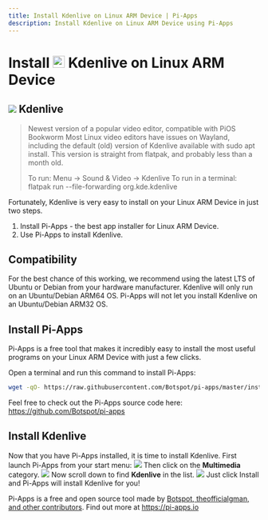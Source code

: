 ```yaml
---
title: Install Kdenlive on Linux ARM Device | Pi-Apps
description: Install Kdenlive on Linux ARM Device using Pi-Apps
---
```

<div class="simple-install-content content">

# Install <img src="/img/app-icons/Kdenlive/icon-64.png" height=24> Kdenlive on Linux ARM Device

## <img src="/img/app-icons/Kdenlive/icon-64.png"> Kdenlive
> Newest version of a popular video editor, compatible with PiOS Bookworm
> Most Linux video editors have issues on Wayland, including the default (old) version of Kdenlive available with sudo apt install.
> This version is straight from flatpak, and probably less than a month old.
> 
> To run: Menu -> Sound & Video -> Kdenlive
> To run in a terminal: flatpak run --file-forwarding org.kde.kdenlive

Fortunately, Kdenlive is very easy to install on your Linux ARM Device in just two steps.
1. Install Pi-Apps - the best app installer for Linux ARM Device.
2. Use Pi-Apps to install Kdenlive.
</div>
<div class="simple-install-content content">

## Compatibility
For the best chance of this working, we recommend using the latest LTS of Ubuntu or Debian from your hardware manufacturer.
Kdenlive will only run on an Ubuntu/Debian ARM64 OS. Pi-Apps will not let you install Kdenlive on an Ubuntu/Debian ARM32 OS.
</div>
<div class="simple-install-content content">

## Install Pi-Apps

Pi-Apps is a free tool that makes it incredibly easy to install the most useful programs on your Linux ARM Device with just a few clicks.

Open a terminal and run this command to install Pi-Apps:
```bash
wget -qO- https://raw.githubusercontent.com/Botspot/pi-apps/master/install | bash
```
Feel free to check out the Pi-Apps source code here: https://github.com/Botspot/pi-apps
</div>
<div class="simple-install-content content">

## Install Kdenlive

Now that you have Pi-Apps installed, it is time to install Kdenlive.
First launch Pi-Apps from your start menu:
<img src="/img/start-menu.png">
Then click on the <b>Multimedia</b> category.
<img src="/img/category-selections/Multimedia.png">
Now scroll down to find <b>Kdenlive</b> in the list.
<img src="/img/app-icons/Kdenlive/app-selection.png">
Just click Install and Pi-Apps will install Kdenlive for you!
</div>
<div class="simple-install-content content">

Pi-Apps is a free and open source tool made by [Botspot, theofficialgman, and other contributors](/about/#contributors). Find out more at https://pi-apps.io
</div>
